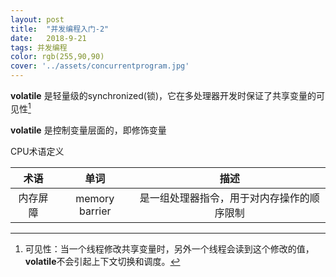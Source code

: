 ```yaml
---
layout: post
title:  "并发编程入门-2"
date:   2018-9-21
tags: 并发编程
color: rgb(255,90,90)
cover: '../assets/concurrentprogram.jpg'
---
```


**volatile** 是轻量级的synchronized(锁)，它在多处理器开发时保证了共享变量的可见性[^1]

**volatile** 是控制变量层面的，即修饰变量

CPU术语定义

 术语|单词|描述
 :-: | :-: | :-:
 内存屏障|memory barrier|是一组处理器指令，用于对内存操作的顺序限制




[^1]: 可见性：当一个线程修改共享变量时，另外一个线程会读到这个修改的值，**volatile**不会引起上下文切换和调度。
